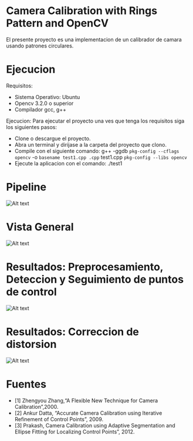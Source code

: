# Camera Calibration with Rings Pattern and  OpenCV
El presente proyecto es una implementacion de un calibrador de camara usando patrones circulares.

# Ejecucion
Requisitos:
- Sistema Operativo: Ubuntu
- Opencv 3.2.0 o superior
- Compilador gcc, g++

Ejecucion:
Para ejecutar el proyecto una ves que tenga los requisitos siga los siguientes pasos:
- Clone o descargue el proyecto.
- Abra un terminal y dirijase a la carpeta del proyecto que clono.
- Compile con el siguiente comando:
g++ -ggdb `pkg-config --cflags opencv` -o `basename test1.cpp .cpp` test1.cpp `pkg-config --libs opencv`
- Ejecute la aplicacion con el comando:
./test1

# Pipeline
![Alt text](https://github.com/davidGCR/CalibradorCamara/blob/master/results/images/pipeline_calibrador.png?raw=true "Title")

# Vista General
![Alt text](https://github.com/davidGCR/CalibradorCamara/blob/master/results/images/GeneralPicture.png?raw=true "Title")

# Resultados: Preprocesamiento, Deteccion y Seguimiento de puntos de control
![Alt text](https://github.com/davidGCR/CalibradorCamara/blob/master/results/images/pre-detect-track.png?raw=true "Title")

# Resultados: Correccion de distorsion
![Alt text](https://github.com/davidGCR/CalibradorCamara/blob/master/results/images/undistord_remap.png?raw=true "Title")
      


# Fuentes
- [1] Zhengyou Zhang,“A Flexible New Technique for Camera Calibration”,2000.
- [2] Ankur Datta, “Accurate Camera Calibration using Iterative Refinement of Control Points”, 2009.
- [3] Prakash, Camera Calibration using Adaptive Segmentation and Ellipse Fitting for Localizing Control Points”, 2012.
